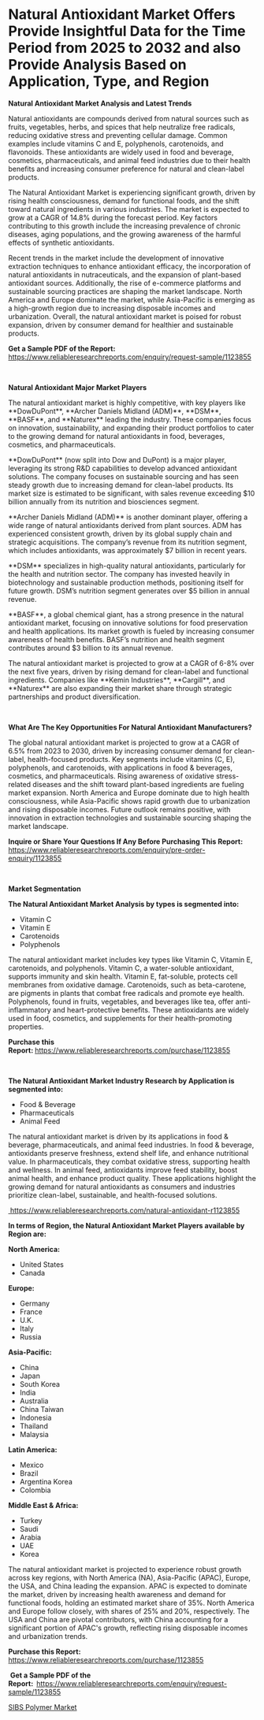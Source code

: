 <p><h1>Natural Antioxidant Market Offers Provide Insightful Data for the Time Period from 2025 to 2032 and also Provide Analysis Based on Application, Type, and Region</h1></p><p><strong>Natural Antioxidant Market Analysis and Latest Trends</strong></p>
<p><p>Natural antioxidants are compounds derived from natural sources such as fruits, vegetables, herbs, and spices that help neutralize free radicals, reducing oxidative stress and preventing cellular damage. Common examples include vitamins C and E, polyphenols, carotenoids, and flavonoids. These antioxidants are widely used in food and beverage, cosmetics, pharmaceuticals, and animal feed industries due to their health benefits and increasing consumer preference for natural and clean-label products.</p><p>The Natural Antioxidant Market is experiencing significant growth, driven by rising health consciousness, demand for functional foods, and the shift toward natural ingredients in various industries. The market is expected to grow at a CAGR of 14.8% during the forecast period. Key factors contributing to this growth include the increasing prevalence of chronic diseases, aging populations, and the growing awareness of the harmful effects of synthetic antioxidants.</p><p>Recent trends in the market include the development of innovative extraction techniques to enhance antioxidant efficacy, the incorporation of natural antioxidants in nutraceuticals, and the expansion of plant-based antioxidant sources. Additionally, the rise of e-commerce platforms and sustainable sourcing practices are shaping the market landscape. North America and Europe dominate the market, while Asia-Pacific is emerging as a high-growth region due to increasing disposable incomes and urbanization. Overall, the natural antioxidant market is poised for robust expansion, driven by consumer demand for healthier and sustainable products.</p></p>
<p><strong>Get a Sample PDF of the Report:&nbsp;</strong> <a href="https://www.reliableresearchreports.com/enquiry/request-sample/1123855?utm_campaign=116&utm_medium=2&utm_source=Github&utm_content=ia&utm_term=26012025&utm_id=natural-antioxidant">https://www.reliableresearchreports.com/enquiry/request-sample/1123855</a></p>
<p>&nbsp;</p>
<p><strong>Natural Antioxidant Major Market Players</strong></p>
<p><p>The natural antioxidant market is highly competitive, with key players like **DowDuPont**, **Archer Daniels Midland (ADM)**, **DSM**, **BASF**, and **Naturex** leading the industry. These companies focus on innovation, sustainability, and expanding their product portfolios to cater to the growing demand for natural antioxidants in food, beverages, cosmetics, and pharmaceuticals.</p><p>**DowDuPont** (now split into Dow and DuPont) is a major player, leveraging its strong R&D capabilities to develop advanced antioxidant solutions. The company focuses on sustainable sourcing and has seen steady growth due to increasing demand for clean-label products. Its market size is estimated to be significant, with sales revenue exceeding $10 billion annually from its nutrition and biosciences segment.</p><p>**Archer Daniels Midland (ADM)** is another dominant player, offering a wide range of natural antioxidants derived from plant sources. ADM has experienced consistent growth, driven by its global supply chain and strategic acquisitions. The company’s revenue from its nutrition segment, which includes antioxidants, was approximately $7 billion in recent years.</p><p>**DSM** specializes in high-quality natural antioxidants, particularly for the health and nutrition sector. The company has invested heavily in biotechnology and sustainable production methods, positioning itself for future growth. DSM’s nutrition segment generates over $5 billion in annual revenue.</p><p>**BASF**, a global chemical giant, has a strong presence in the natural antioxidant market, focusing on innovative solutions for food preservation and health applications. Its market growth is fueled by increasing consumer awareness of health benefits. BASF’s nutrition and health segment contributes around $3 billion to its annual revenue.</p><p>The natural antioxidant market is projected to grow at a CAGR of 6-8% over the next five years, driven by rising demand for clean-label and functional ingredients. Companies like **Kemin Industries**, **Cargill**, and **Naturex** are also expanding their market share through strategic partnerships and product diversification.</p></p>
<p>&nbsp;</p>
<p><strong>What Are The Key Opportunities For Natural Antioxidant Manufacturers?</strong></p>
<p><p>The global natural antioxidant market is projected to grow at a CAGR of 6.5% from 2023 to 2030, driven by increasing consumer demand for clean-label, health-focused products. Key segments include vitamins (C, E), polyphenols, and carotenoids, with applications in food & beverages, cosmetics, and pharmaceuticals. Rising awareness of oxidative stress-related diseases and the shift toward plant-based ingredients are fueling market expansion. North America and Europe dominate due to high health consciousness, while Asia-Pacific shows rapid growth due to urbanization and rising disposable incomes. Future outlook remains positive, with innovation in extraction technologies and sustainable sourcing shaping the market landscape.</p></p>
<p><strong>Inquire or Share Your Questions If Any Before Purchasing This Report:</strong> <a href="https://www.reliableresearchreports.com/enquiry/pre-order-enquiry/1123855?utm_campaign=116&utm_medium=2&utm_source=Github&utm_content=ia&utm_term=26012025&utm_id=natural-antioxidant">https://www.reliableresearchreports.com/enquiry/pre-order-enquiry/1123855</a></p>
<p>&nbsp;</p>
<p><strong>Market Segmentation</strong></p>
<p><strong>The Natural Antioxidant Market Analysis by types is segmented into:</strong></p>
<p><ul><li>Vitamin C</li><li>Vitamin E</li><li>Carotenoids</li><li>Polyphenols</li></ul></p>
<p><p>The natural antioxidant market includes key types like Vitamin C, Vitamin E, carotenoids, and polyphenols. Vitamin C, a water-soluble antioxidant, supports immunity and skin health. Vitamin E, fat-soluble, protects cell membranes from oxidative damage. Carotenoids, such as beta-carotene, are pigments in plants that combat free radicals and promote eye health. Polyphenols, found in fruits, vegetables, and beverages like tea, offer anti-inflammatory and heart-protective benefits. These antioxidants are widely used in food, cosmetics, and supplements for their health-promoting properties.</p></p>
<p><strong>Purchase this Report:&nbsp;</strong><a href="https://www.reliableresearchreports.com/purchase/1123855?utm_campaign=116&utm_medium=2&utm_source=Github&utm_content=ia&utm_term=26012025&utm_id=natural-antioxidant">https://www.reliableresearchreports.com/purchase/1123855</a></p>
<p>&nbsp;</p>
<p><strong>The Natural Antioxidant Market Industry Research by Application is segmented into:</strong></p>
<p><ul><li>Food & Beverage</li><li>Pharmaceuticals</li><li>Animal Feed</li></ul></p>
<p><p>The natural antioxidant market is driven by its applications in food & beverage, pharmaceuticals, and animal feed industries. In food & beverage, antioxidants preserve freshness, extend shelf life, and enhance nutritional value. In pharmaceuticals, they combat oxidative stress, supporting health and wellness. In animal feed, antioxidants improve feed stability, boost animal health, and enhance product quality. These applications highlight the growing demand for natural antioxidants as consumers and industries prioritize clean-label, sustainable, and health-focused solutions.</p></p>
<p><a href="https://www.reliableresearchreports.com/natural-antioxidant-r1123855?utm_campaign=116&utm_medium=2&utm_source=Github&utm_content=ia&utm_term=26012025&utm_id=natural-antioxidant">&nbsp;https://www.reliableresearchreports.com/natural-antioxidant-r1123855</a></p>
<p><strong>In terms of Region, the Natural Antioxidant Market Players available by Region are:</strong></p>
<p>
    <p> <strong> North America: </strong>
        <ul>
            <li>United States</li>
            <li>Canada</li>
        </ul>
        </p> 
    <p> <strong> Europe: </strong>
        <ul>
            <li>Germany</li>
            <li>France</li>
            <li>U.K.</li>
            <li>Italy</li>
            <li>Russia</li>
        </ul>
        </p> 
    <p> <strong> Asia-Pacific: </strong>
        <ul>
            <li>China</li>
            <li>Japan</li>
            <li>South Korea</li>
            <li>India</li>
            <li>Australia</li>
            <li>China Taiwan</li>
            <li>Indonesia</li>
            <li>Thailand</li>
            <li>Malaysia</li>
        </ul>
        </p> 
    <p> <strong> Latin America: </strong>
        <ul>
            <li>Mexico</li>
            <li>Brazil</li>
            <li>Argentina Korea</li>
            <li>Colombia</li>
        </ul>
        </p> 
    <p> <strong> Middle East & Africa: </strong>
        <ul>
            <li>Turkey</li>
            <li>Saudi</li>
            <li>Arabia</li>
            <li>UAE</li>
            <li>Korea</li>
        </ul>
    </p>
    </p>
<p><p>The natural antioxidant market is projected to experience robust growth across key regions, with North America (NA), Asia-Pacific (APAC), Europe, the USA, and China leading the expansion. APAC is expected to dominate the market, driven by increasing health awareness and demand for functional foods, holding an estimated market share of 35%. North America and Europe follow closely, with shares of 25% and 20%, respectively. The USA and China are pivotal contributors, with China accounting for a significant portion of APAC's growth, reflecting rising disposable incomes and urbanization trends.</p></p>
<p><strong>Purchase this Report: </strong><a href="https://www.reliableresearchreports.com/purchase/1123855?utm_campaign=116&utm_medium=2&utm_source=Github&utm_content=ia&utm_term=26012025&utm_id=natural-antioxidant">https://www.reliableresearchreports.com/purchase/1123855</a></p>
<p>&nbsp;<strong>Get a Sample PDF of the Report:&nbsp;&nbsp;</strong><a href="https://www.reliableresearchreports.com/enquiry/request-sample/1123855?utm_campaign=116&utm_medium=2&utm_source=Github&utm_content=ia&utm_term=26012025&utm_id=natural-antioxidant">https://www.reliableresearchreports.com/enquiry/request-sample/1123855</a></p>
<p><strong></strong></p>
<p><p><a href="https://github.com/curinbucan9/Market-Research-Report-List-1/blob/main/sibs-polymer-market.md?utm_campaign=116&utm_medium=2&utm_source=Github&utm_content=ia&utm_term=26012025&utm_id=natural-antioxidant">SIBS Polymer Market</a></p></p>